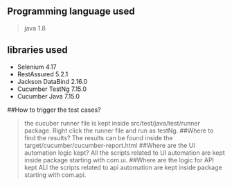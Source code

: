 ## Programming language used
>java 1.8
## libraries used
+ Selenium 4.17
+ RestAssured 5.2.1
+ Jackson DataBind 2.16.0
+ Cucumber TestNg 7.15.0
+ Cucumber Java 7.15.0

  
##How to trigger the test cases?
> the cucuber runner file is kept inside src/test/java/test/runner package. Right click the runner file and run as testNg.
##Where to find the results?
> The results can be found inside the target/cucumber/cucumber-report.html
##Where are the UI automation logic kept?
> All the scripts related to UI automation are kept inside package starting with com.ui.
##Where are the logic for API kept
> ALl the scripts related to api automation are kept inside package starting with com.api.
